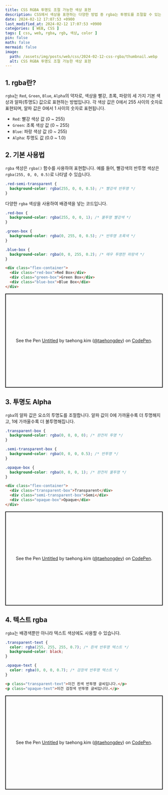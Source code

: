 ```yaml
---
title: CSS RGBA 투명도 조절 가능한 색상 표현
description: CSS에서 색상을 표현하는 다양한 방법 중 rgba는 투명도를 조절할 수 있는 기능이 있어 유용합니다. 이번 글에서는 rgba 사용법에 대해 설명합니다.
date: 2024-02-12 17:07:53 +0900
last_modified_at: 2024-02-12 17:07:53 +0900
categories: [ WEB, CSS ]
tags: [ css, web, rgba, rgb, 색상, color ]
pin: false
math: false
mermaid: false
image:
  path: /assets/img/posts/web/css/2024-02-12-css-rgba/thumbnail.webp
  alt: CSS RGBA 투명도 조절 가능한 색상 표현
---
```


## 1. rgba란?

`rgba`는 `Red`, `Green`, `Blue`, `Alpha`의 약자로, 색상을 빨강, 초록, 파랑의 세 가지 기본 색상과 알파(투명도) 값으로 표현하는 방법입니다. 각 색상 값은 0에서 255 사이의
숫자로 표현되며, 알파 값은 0에서 1 사이의 숫자로 표현됩니다.

- `Red`: 빨강 색상 값 (0 ~ 255)
- `Green`: 초록 색상 값 (0 ~ 255)
- `Blue`: 파랑 색상 값 (0 ~ 255)
- `Alpha`: 투명도 값 (0.0 ~ 1.0)

## 2. 기본 사용법

`rgba` 색상은 `rgba()` 함수를 사용하여 표현합니다. 예를 들어, 빨강색의 반투명 색상은 `rgba(255, 0, 0, 0.5)`로 나타낼 수 있습니다.

```css
.red-semi-transparent {
  background-color: rgba(255, 0, 0, 0.5); /* 빨강색 반투명 */
}
```


다양한 `rgba` 색상을 사용하여 배경색을 넣는 코드입니다.

```css
.red-box {
  background-color: rgba(255, 0, 0, 1); /* 불투명 빨강색 */
}

.green-box {
  background-color: rgba(0, 255, 0, 0.5); /* 반투명 초록색 */
}

.blue-box {
  background-color: rgba(0, 0, 255, 0.2); /* 매우 투명한 파랑색 */
}
```

```html
<div class="flex-container">
  <div class="red-box">Red Box</div>
  <div class="green-box">Green Box</div>
  <div class="blue-box">Blue Box</div>
</div>
```

<p class="codepen" data-height="300" data-default-tab="css,result" data-slug-hash="pomKLQW" data-pen-title="Untitled" data-user="taehongdev" style="height: 300px; box-sizing: border-box; display: flex; align-items: center; justify-content: center; border: 2px solid; margin: 1em 0; padding: 1em;">
  <span>See the Pen <a href="https://codepen.io/taehongdev/pen/pomKLQW">
  Untitled</a> by taehong.kim (<a href="https://codepen.io/taehongdev">@taehongdev</a>)
  on <a href="https://codepen.io">CodePen</a>.</span>
</p>

## 3. 투명도 Alpha

`rgba`의 알파 값은 요소의 투명도를 조절합니다. 알파 값이 0에 가까울수록 더 투명해지고, 1에 가까울수록 더 불투명해집니다.

```css
.transparent-box {
  background-color: rgba(0, 0, 0, 0); /* 완전히 투명 */
}

.semi-transparent-box {
  background-color: rgba(0, 0, 0, 0.5); /* 반투명 */
}

.opaque-box {
  background-color: rgba(0, 0, 0, 1); /* 완전히 불투명 */
}
```

```html
<div class="flex-container">
  <div class="transparent-box">Transparent</div>
  <div class="semi-transparent-box">Semi</div>
  <div class="opaque-box">Opaque</div>
</div>
```

<p class="codepen" data-height="300" data-default-tab="css,result" data-slug-hash="NWVzYed" data-pen-title="Untitled" data-user="taehongdev" style="height: 300px; box-sizing: border-box; display: flex; align-items: center; justify-content: center; border: 2px solid; margin: 1em 0; padding: 1em;">
  <span>See the Pen <a href="https://codepen.io/taehongdev/pen/NWVzYed">
  Untitled</a> by taehong.kim (<a href="https://codepen.io/taehongdev">@taehongdev</a>)
  on <a href="https://codepen.io">CodePen</a>.</span>
</p>

## 4. 텍스트 rgba

`rgba`는 배경색뿐만 아니라 텍스트 색상에도 사용할 수 있습니다.

```css
.transparent-text {
  color: rgba(255, 255, 255, 0.7); /* 흰색 반투명 텍스트 */
  background-color: black;
}

.opaque-text {
  color: rgba(0, 0, 0, 0.7); /* 검정색 반투명 텍스트 */
}
```

```html
<p class="transparent-text">이건 흰색 반투명 글씨입니다.</p>
<p class="opaque-text">이건 검정색 반투명 글씨입니다.</p>
```

<p class="codepen" data-height="300" data-default-tab="css,result" data-slug-hash="rNgKdPK" data-pen-title="Untitled" data-user="taehongdev" style="height: 300px; box-sizing: border-box; display: flex; align-items: center; justify-content: center; border: 2px solid; margin: 1em 0; padding: 1em;">
  <span>See the Pen <a href="https://codepen.io/taehongdev/pen/rNgKdPK">
  Untitled</a> by taehong.kim (<a href="https://codepen.io/taehongdev">@taehongdev</a>)
  on <a href="https://codepen.io">CodePen</a>.</span>
</p>

<script async src="https://cpwebassets.codepen.io/assets/embed/ei.js"></script>
